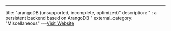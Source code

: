---
title: "arangoDB (unsupported, incomplete,
optimized)"
description: "
:
a persistent backend based on ArangoDB
"
external_category: "Miscellaneous"
---[Visit Website](https://github.com/guacsec/guac/tree/main/pkg/assembler/backends/arangodb)

